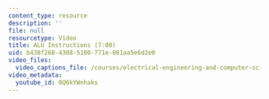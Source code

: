 ```yaml
---
content_type: resource
description: ''
file: null
resourcetype: Video
title: ALU Instructions (7:00)
uid: b438f268-4308-5100-771e-081aa5e6d2e0
video_files:
  video_captions_file: /courses/electrical-engineering-and-computer-science/6-004-computation-structures-spring-2017/c13/c13s2/c13s2v2/alu-instructions-7-00-/0Q6kYWnhaks.vtt
video_metadata:
  youtube_id: 0Q6kYWnhaks
---
```

